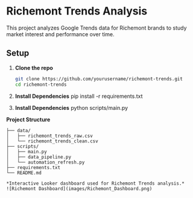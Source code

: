 # Richemont Trends Analysis

This project analyzes Google Trends data for Richemont brands to study market interest and performance over time.

## Setup

1. **Clone the repo**
   ```bash
   git clone https://github.com/yourusername/richemont-trends.git
   cd richemont-trends

2. **Install Dependencies**
    pip install -r requirements.txt


3. **Install Dependencies**
    python scripts/main.py

 **Project Structure**
```richemont-trends/
├── data/
│   ├── richemont_trends_raw.csv
│   └── richemont_trends_clean.csv
├── scripts/
│   ├── main.py
│   ├── data_pipeline.py
│   └── automation_refresh.py
├── requirements.txt
└── README.md

*Interactive Looker dashboard used for Richemont Trends analysis.*
![Richemont Dashboard](images/Richemont_Dashboard.png)

